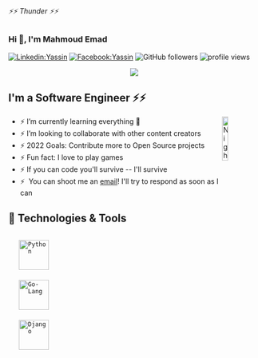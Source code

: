 ###### ⚡⚡ Thunder ⚡⚡
### Hi 👋, I'm Mahmoud Emad
<!--  -- Software Engineer -->

<!-- Links -->
[![Linkedin:Yassin](https://img.shields.io/badge/-Mahmoud-blue?style=flat-square&logo=Linkedin&logoColor=white&link=https://www.linkedin.com/in/mahmoud-emad-4aa53717a/)](https://www.linkedin.com/in/mahmoud-emad-4aa53717a/)
[![Facebook:Yassin](https://img.shields.io/badge/-Mahmoud-blue?style=flat-square&logo=facebook&logoColor=white&link=https://www.facebook.com/people/Mahmoud-Emad/100010994918334/)](https://www.facebook.com/people/Mahmoud-Emad/100010994918334/)
![GitHub followers](https://img.shields.io/github/followers/Mahmoud-Emad?label=Follow&style=social)
<img alt = "profile views" src="https://komarev.com/ghpvc/?username=Mahmoud-Emad&color=brightgreen"> 

<!-- Center coding image -->
<!-- Here i'll write script to uncommint YELLOW and commint WHITE every 12/h -->
<p align="center" class="WHITE">
  <img src="https://elecrock.com/wp-content/uploads/2021/12/python-for-kida.gif" />
</p>

<!-- <p align="center" class="YELLOW">
  <img src="https://i.pinimg.com/originals/91/6b/1c/916b1c0b9788ad87b9ccdfc71bbdadf3.gif" />
</p> -->

## I'm a Software Engineer ⚡⚡

<img alt="Night Coding" src="https://images.squarespace-cdn.com/content/v1/5ca50a787046800d93efeaa5/1559957185322-XOW8D00GTHARX40LKPI4/image-asset.gif" align="right" style="width:15%;"/>

- ⚡ I’m currently learning everything 🤣
- ⚡ I’m looking to collaborate with other content creators
- ⚡ 2022 Goals: Contribute more to Open Source projects
- ⚡ Fun fact: I love to play games
- ⚡ If you can code you'll survive -- I'll survive
- ⚡ &nbsp;You can shoot me an [email](mahmmoud.hassanein@gmail.com)! I'll try to respond as soon as I can

## 🔧 Technologies & Tools

<div width="100%">
  <!-- Python -->
  <code>
  <img alt="Python" src="https://raw.githubusercontent.com/SamirPaulb/assets/main/python.png" style="width: 60px;margin-left: 7px;">
  </code>&nbsp;
  <!-- Go-Lang -->
  <code >
  <img alt="Go-Lang" src="https://blog.2innovate.at/images/golang-gopher-square.png" style="width: 60px;margin-left: 7px;">
  </code>&nbsp;
  <!-- Django -->
  <code >
  <img alt="Django" src="https://icon-library.com/images/django-icon/django-icon-0.jpg" style="width: 60px;margin-left: 7px;">
  </code>&nbsp;
</div>

